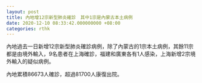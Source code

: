 ```yaml
---
layout: post
title: 內地增12宗新型肺炎確診　其中1宗是內蒙古本土病例
date: 2020-12-10 08:33:42.000000000 +08:00
categories: rthk
---
```


內地過去一日新增12宗新型肺炎確診病例，除了內蒙古的1宗本土病例，其餘11宗都是由境外輸入，9名患者在上海確診，福建和廣東各有1人感染，上海新增2宗境外輸入的疑似病例。

內地累積86673人確診，超過81700人康復出院。
